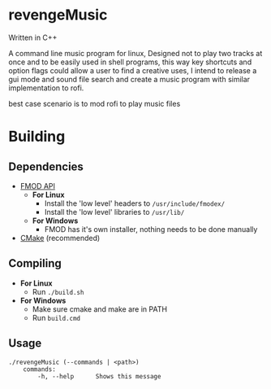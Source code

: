 # revengeMusic

Written in C++

A command line music program for linux,
Designed not to play two tracks at once and to be easily used in shell programs, this way key shortcuts and option flags
could allow a user to find a creative uses, I intend to release a gui mode and sound file search and create a music program with
similar implementation to rofi.

best case scenario is to mod rofi to play music files

# Building
## Dependencies
  - [FMOD API](http://www.fmod.org/download/)
    - **For Linux** 
      - Install the 'low level' headers to `/usr/include/fmodex/`
      - Install the 'low level' libraries to `/usr/lib/`
    - **For Windows**
      - FMOD has it's own installer, nothing needs to be done manually 
  - [CMake](https://cmake.org/download/) (recommended)

## Compiling
  - **For Linux**
    - Run `./build.sh`
  - **For Windows**
    - Make sure cmake and make are in PATH
    - Run `build.cmd`

## Usage
```
./revengeMusic (--commands | <path>)
    commands:
        -h, --help      Shows this message
```
